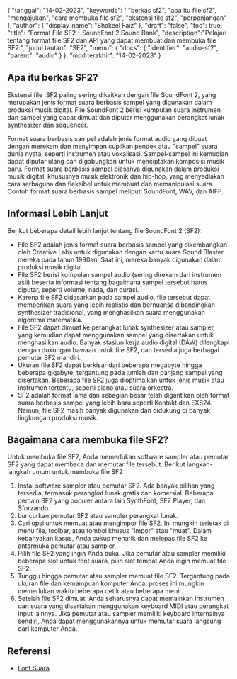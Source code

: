 {
"tanggal": "14-02-2023",
  "keywords": [
"berkas sf2",
"apa itu file sf2",
"mengajukan",
"cara membuka file sf2",
"ekstensi file sf2",
"perpanjangan"
],
  "author": {
"display_name": "Shakeel Faiz"
},
"draft": "false",
"toc": true,
"title": "Format File SF2 - SoundFont 2 Sound Bank",
  "description":"Pelajari tentang format file SF2 dan API yang dapat membuat dan membuka file SF2.",
"judul tautan": "SF2",
  "menu": {
    "docs": {
      "identifier": "audio-sf2",
"parent": "audio"
}
},
"mod terakhir": "14-02-2023"
}

## Apa itu berkas SF2?

Ekstensi file .SF2 paling sering dikaitkan dengan file SoundFont 2, yang merupakan jenis format suara berbasis sampel yang digunakan dalam produksi musik digital. File SoundFont 2 berisi kumpulan suara instrumen dan sampel yang dapat dimuat dan diputar menggunakan perangkat lunak synthesizer dan sequencer.

Format suara berbasis sampel adalah jenis format audio yang dibuat dengan merekam dan menyimpan cuplikan pendek atau "sampel" suara dunia nyata, seperti instrumen atau vokalisasi. Sampel-sampel ini kemudian dapat diputar ulang dan digabungkan untuk menciptakan komposisi musik baru. Format suara berbasis sampel biasanya digunakan dalam produksi musik digital, khususnya musik elektronik dan hip-hop, yang menyediakan cara serbaguna dan fleksibel untuk membuat dan memanipulasi suara. Contoh format suara berbasis sampel meliputi SoundFont, WAV, dan AIFF.

## Informasi Lebih Lanjut

Berikut beberapa detail lebih lanjut tentang file SoundFont 2 (SF2):

- File SF2 adalah jenis format suara berbasis sampel yang dikembangkan oleh Creative Labs untuk digunakan dengan kartu suara Sound Blaster mereka pada tahun 1990an. Saat ini, mereka banyak digunakan dalam produksi musik digital.
- File SF2 berisi kumpulan sampel audio (sering direkam dari instrumen asli) beserta informasi tentang bagaimana sampel tersebut harus diputar, seperti volume, nada, dan durasi.
- Karena file SF2 didasarkan pada sampel audio, file tersebut dapat memberikan suara yang lebih realistis dan bernuansa dibandingkan synthesizer tradisional, yang menghasilkan suara menggunakan algoritma matematika.
- File SF2 dapat dimuat ke perangkat lunak synthesizer atau sampler, yang kemudian dapat menggunakan sampel yang disertakan untuk menghasilkan audio. Banyak stasiun kerja audio digital (DAW) dilengkapi dengan dukungan bawaan untuk file SF2, dan tersedia juga berbagai pemutar SF2 mandiri.
- Ukuran file SF2 dapat berkisar dari beberapa megabyte hingga beberapa gigabyte, tergantung pada jumlah dan panjang sampel yang disertakan. Beberapa file SF2 juga dioptimalkan untuk jenis musik atau instrumen tertentu, seperti piano atau suara orkestra.
- SF2 adalah format lama dan sebagian besar telah digantikan oleh format suara berbasis sampel yang lebih baru seperti Kontakt dan EXS24. Namun, file SF2 masih banyak digunakan dan didukung di banyak lingkungan produksi musik.

## Bagaimana cara membuka file SF2?

Untuk membuka file SF2, Anda memerlukan software sampler atau pemutar SF2 yang dapat membaca dan memutar file tersebut. Berikut langkah-langkah umum untuk membuka file SF2:

1. Instal software sampler atau pemutar SF2. Ada banyak pilihan yang tersedia, termasuk perangkat lunak gratis dan komersial. Beberapa pemain SF2 yang populer antara lain SynthFont, SFZ Player, dan Sforzando.
2. Luncurkan pemutar SF2 atau sampler perangkat lunak.
3. Cari opsi untuk memuat atau mengimpor file SF2. Ini mungkin terletak di menu file, toolbar, atau tombol khusus "impor" atau "muat". Dalam kebanyakan kasus, Anda cukup menarik dan melepas file SF2 ke antarmuka pemutar atau sampler.
4. Pilih file SF2 yang ingin Anda buka. Jika pemutar atau sampler memiliki beberapa slot untuk font suara, pilih slot tempat Anda ingin memuat file SF2.
5. Tunggu hingga pemutar atau sampler memuat file SF2. Tergantung pada ukuran file dan kemampuan komputer Anda, proses ini mungkin memerlukan waktu beberapa detik atau beberapa menit.
6. Setelah file SF2 dimuat, Anda seharusnya dapat memainkan instrumen dan suara yang disertakan menggunakan keyboard MIDI atau perangkat input lainnya. Jika pemutar atau sampler memiliki keyboard internalnya sendiri, Anda dapat menggunakannya untuk memutar suara langsung dari komputer Anda.

## Referensi
* [Font Suara](https://en.wikipedia.org/wiki/SoundFont)

